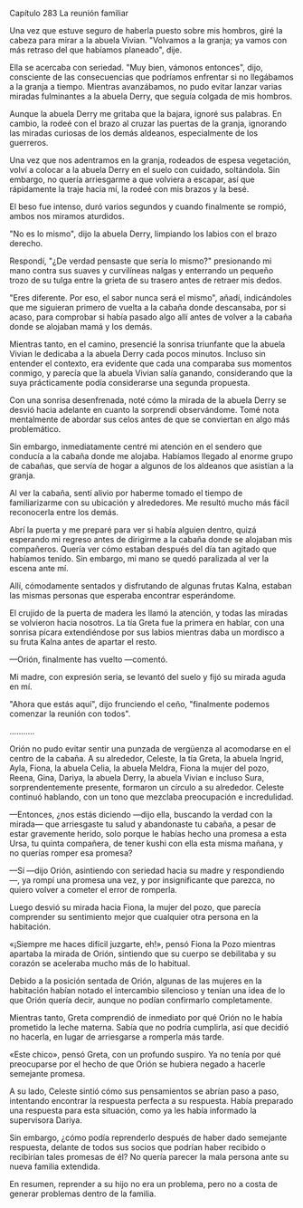 
Capítulo 283 La reunión familiar

Una vez que estuve seguro de haberla puesto sobre mis hombros, giré la cabeza para mirar a la abuela Vivian. "Volvamos a la granja; ya vamos con más retraso del que habíamos planeado", dije.

Ella se acercaba con seriedad. "Muy bien, vámonos entonces", dijo, consciente de las consecuencias que podríamos enfrentar si no llegábamos a la granja a tiempo. Mientras avanzábamos, no pudo evitar lanzar varias miradas fulminantes a la abuela Derry, que seguía colgada de mis hombros.

Aunque la abuela Derry me gritaba que la bajara, ignoré sus palabras. En cambio, la rodeé con el brazo al cruzar las puertas de la granja, ignorando las miradas curiosas de los demás aldeanos, especialmente de los guerreros.

Una vez que nos adentramos en la granja, rodeados de espesa vegetación, volví a colocar a la abuela Derry en el suelo con cuidado, soltándola. Sin embargo, no quería arriesgarme a que volviera a escapar, así que rápidamente la traje hacia mí, la rodeé con mis brazos y la besé.

El beso fue intenso, duró varios segundos y cuando finalmente se rompió, ambos nos miramos aturdidos.

"No es lo mismo", dijo la abuela Derry, limpiando los labios con el brazo derecho.

Respondí, "¿De verdad pensaste que sería lo mismo?" presionando mi mano contra sus suaves y curvilíneas nalgas y enterrando un pequeño trozo de su tulga entre la grieta de su trasero antes de retraer mis dedos.

"Eres diferente. Por eso, el sabor nunca será el mismo", añadí, indicándoles que me siguieran primero de vuelta a la cabaña donde descansaba, por si acaso, para comprobar si había pasado algo allí antes de volver a la cabaña donde se alojaban mamá y los demás.

Mientras tanto, en el camino, presencié la sonrisa triunfante que la abuela Vivian le dedicaba a la abuela Derry cada pocos minutos. Incluso sin entender el contexto, era evidente que cada una comparaba sus momentos conmigo, y parecía que la abuela Vivian salía ganando, considerando que la suya prácticamente podía considerarse una segunda propuesta.

Con una sonrisa desenfrenada, noté cómo la mirada de la abuela Derry se desvió hacia adelante en cuanto la sorprendí observándome. Tomé nota mentalmente de abordar sus celos antes de que se conviertan en algo más problemático.

Sin embargo, inmediatamente centré mi atención en el sendero que conducía a la cabaña donde me alojaba. Habíamos llegado al enorme grupo de cabañas, que servía de hogar a algunos de los aldeanos que asistían a la granja.

Al ver la cabaña, sentí alivio por haberme tomado el tiempo de familiarizarme con su ubicación y alrededores. Me resultó mucho más fácil reconocerla entre los demás.

Abrí la puerta y me preparé para ver si había alguien dentro, quizá esperando mi regreso antes de dirigirme a la cabaña donde se alojaban mis compañeros. Quería ver cómo estaban después del día tan agitado que habíamos tenido. Sin embargo, mi mano se quedó paralizada al ver la escena ante mí.

Allí, cómodamente sentados y disfrutando de algunas frutas Kalna, estaban las mismas personas que esperaba encontrar esperándome.

El crujido de la puerta de madera les llamó la atención, y todas las miradas se volvieron hacia nosotros. La tía Greta fue la primera en hablar, con una sonrisa pícara extendiéndose por sus labios mientras daba un mordisco a su fruta Kalna antes de apartar el resto.

—Orión, finalmente has vuelto —comentó.

Mi madre, con expresión seria, se levantó del suelo y fijó su mirada aguda en mí.

"Ahora que estás aquí", dijo frunciendo el ceño, "finalmente podemos comenzar la reunión con todos".

…........

Orión no pudo evitar sentir una punzada de vergüenza al acomodarse en el centro de la cabaña. A su alrededor, Celeste, la tía Greta, la abuela Ingrid, Ayla, Fiona, la abuela Celia, la abuela Meldra, Fiona la mujer del pozo, Reena, Gina, Dariya, la abuela Derry, la abuela Vivian e incluso Sura, sorprendentemente presente, formaron un círculo a su alrededor. Celeste continuó hablando, con un tono que mezclaba preocupación e incredulidad.

—Entonces, ¿nos estás diciendo —dijo ella, buscando la verdad con la mirada— que arriesgaste tu salud y abandonaste tu cabaña, a pesar de estar gravemente herido, solo porque le habías hecho una promesa a esta Ursa, tu quinta compañera, de tener kushi con ella esta misma mañana, y no querías romper esa promesa?

—Sí —dijo Orión, asintiendo con seriedad hacia su madre y respondiendo—, ya ​​rompí una promesa una vez, y por insignificante que parezca, no quiero volver a cometer el error de romperla.

Luego desvió su mirada hacia Fiona, la mujer del pozo, que parecía comprender su sentimiento mejor que cualquier otra persona en la habitación.

«¡Siempre me haces difícil juzgarte, eh!», pensó Fiona la Pozo mientras apartaba la mirada de Orión, sintiendo que su cuerpo se debilitaba y su corazón se aceleraba mucho más de lo habitual.

Debido a la posición sentada de Orión, algunas de las mujeres en la habitación habían notado el intercambio silencioso y tenían una idea de lo que Orión quería decir, aunque no podían confirmarlo completamente.

Mientras tanto, Greta comprendió de inmediato por qué Orión no le había prometido la leche materna. Sabía que no podría cumplirla, así que decidió no hacerla, en lugar de arriesgarse a romperla más tarde.

«Este chico», pensó Greta, con un profundo suspiro. Ya no tenía por qué preocuparse por el hecho de que Orión se hubiera negado a hacerle semejante promesa.

A su lado, Celeste sintió cómo sus pensamientos se abrían paso a paso, intentando encontrar la respuesta perfecta a su respuesta. Había preparado una respuesta para esta situación, como ya les había informado la supervisora ​​​​Dariya.

Sin embargo, ¿cómo podía reprenderlo después de haber dado semejante respuesta, delante de todos sus socios que podrían haber recibido o recibirían tales promesas de él? No quería parecer la mala persona ante su nueva familia extendida.

En resumen, reprender a su hijo no era un problema, pero no a costa de generar problemas dentro de la familia.

